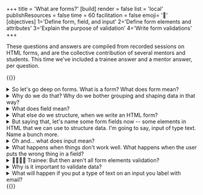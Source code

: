 +++
title = 'What are forms?'
[build]
    render = false
    list = 'local'
    publishResources = false
time = 60
facilitation = false
emoji= '🧩'
[objectives]
    1='Define form, field, and input'
    2='Define form elements and attributes'
    3='Explain the purpose of validation'
    4='Write form validations'
+++

These questions and answers are compiled from recorded sessions on HTML forms, and are the collective contribution of several mentors and students. This time we've included a trainee answer and a mentor answer, per question.

{{<note type="question" title="10 Things About Forms">}}

<details>
<summary>So let's go deep on forms. What is a form? What does form mean?</summary>

🧑🏿‍💻💬 **Trainee:** What does form mean? It's like a set of options for a user to choose from on a website.

👩🏻‍💻💬 **Mentor:** Yes, that is true, that is a correct answer. A deeper answer might be form means _shape_. It's how we define the shape of data. So, imagine a shape sorter. You put a square thing in the square hole; you put a round thing in the round hole. Each form field is a different shape in the shape sorter lid. That's what we're doing when we write forms. We are _forming_ data with fields.

</details>

<details>
<summary>Why do we do that? Why do we bother grouping and shaping data in that way?</summary>

🧑🏿‍💻💬 **Trainee:** What's that? Of course because it makes it easier to sort it out.

👩🏻‍💻💬 **Mentor:** Yeah, absolutely! Because you know we're going to post that data to a database. Our database doesn't know what all these strings mean. We have to define the data. We have to label the data. We have to group it, and we have to do something with it: to post it to a database or in some cases, get it from a database.

So that's the point of all this.

</details>

<details>
<summary>What does field mean?</summary>

👩‍💻💬 **Trainee:** Field? It means like the window is completed with some information. A piece of data.

👩🏻‍💻💬 **Mentor:** Right! You put a piece into a form field; you just put _one thing_ in there. A form has many fields, and a field is a single piece of data. It is the smallest piece.

So we [structure data with forms](https://developer.mozilla.org/en-US/docs/Learn/Forms). And we do that by defining form fields.

{{<note title="Now practise with">}}

Now practise with [How to structure a web form](https://developer.mozilla.org/en-US/docs/Learn/Forms/How_to_structure_a_web_form)

{{</note>}}

</details>

<details>
<summary>What else do we structure, when we write an HTML form?</summary>

🧑🏻‍💻💬 **Trainee:** Gathering data you mean? I'd be doing a search...

🧑🏿‍💻💬 **Trainee:** Can I say? We can structure... an action, a connection.

👩🏻‍💻💬 **Mentor:** Ooh, that's a great answer. We can structure _interaction_. We tell the user, _what_ to put in the form field, and _how_ to put that data in. We structure a really specific kind of interaction. We guide them and tell them what to do. And the way that we structure those interactions is, again, using form fields. Using HTML form elements, attributes, and values.

That's really important to think about, because when you're deciding what to write in a form, you need to start with 'what data do I need.' It's better to do that than to try and memorise all the different types of form fields. If you think:

```mermaid
flowchart LR
1[What data do I need] -->
2[What interaction am I building] -->
3[What element do I need to achieve 1 and 2]
```

Then [look up that last part](https://developer.mozilla.org/en-US/docs/Web/HTML/Element#forms). That's more effective than trying to memorise all the different types of form fields.

</details>

<details>
<summary>But saying that, let's name some form fields now -- some elements in HTML that we can use to structure data. I'm going to say, input of type text. Name a bunch more.</summary>

🧑🏿‍💻💬 **Trainee:** Yeah, maybe `checkbox`?

👩🏼‍💻💬 **Trainee:** `radio` button.

👨🏿‍💻💬 **Trainee:** submit `input` type, could be submit or `button` itself.

👩🏽‍💻💬 **Trainee:** `autocomplete`?

👨🏻‍💻💬 **Trainee:** I think `autocomplete` is an attribute, but it's not itself an element or element type? How about `textarea` ?

🧑🏿‍💻💬 **Trainee:** `select` and `option`

👨‍💻💬 **Trainee:** The `input` of type `password`...

👩🏻‍💻💬 **Mentor:** The point being that there are absolutely loads of different form elements!

What you need to focus on is _what you're actually doing_. We're structuring data: you are defining, naming and then grouping data. Keep that goal, front and center, then your forms will work well.

{{<note title="Now practise with">}}
[Test Your Skills](https://developer.mozilla.org/en-US/docs/Learn/Forms/Test_your_skills:_Basic_controls)
{{</note>}}

</details>

<details><summary>Oh and... what does input mean?</summary>

🧑🏿‍💻💬 **Trainee:** Input means to put something in. In this case the data we put in the form.

👩🏻‍💻💬 **Mentor:** Bang on.

</details>

<details>
<summary>What happens when things don't work well. What happens when the user puts the wrong thing in a field?</summary>

🧑🏿‍💻💬 **Trainee:** do you mean validation? Don't we need JavaScript for that?

🧑🏾‍💻💬 **Mentor:** we'll learn about validation with JavaScript later on, but there's actually a lot of [validation built in](https://developer.mozilla.org/en-US/docs/Learn/Forms/Form_validation#using_built-in_form_validation) to HTML. For example, if you put [a `required` attribute](https://www.w3.org/WAI/tutorials/forms/validation/#validating-required-input) on a field, the browser will not let you submit the form until you fill in that field. That's validation: it checks against rules and rejects the data if it doesn't meet the rules.

</details>

<details>
<summary>🧑🏿‍💻💬 Trainee: But then aren't all form elements validation?</summary>

🧑🏽‍💻💬 **Mentor:** You _could_ say that all the rules you make about what the user can put in a field are also validation. Every `type` we just named - input type checkbox, input type email, number, date... are rules about data.

I think the difference is that there's no way to type into a checkbox: there's no error message, you just can't do it. If you type your birthday into an email field, the browser will tell you that's not a valid email address. So one is just impossible to do and the other gives you an error message, and that's normally what we mean by validation.

</details>
<details>
<summary>Why is it important to validate data?</summary>

👨🏻‍💻💬 **Trainee:** Because if you don't validate it, you might not be able to use it?

🧑🏾‍💻💬 **Mentor:** Right. Forms go wrong when you are vague. You must enforce input with validation, because if users _can_ get it wrong, they will.

{{<youtube>}}https://www.youtube.com/watch?v=baY3SaIhfl0{{</youtube>}}

</details>
<details><summary>What will happen if you put a type of text on an input you label with email?</summary>

👨🏾‍💻💬 **Trainee:** Oh well then people will write in things that aren't email addresses?

🧑🏿‍💻💬 **Trainee:** and you won't know until you try to send them an email...

👩🏻‍💻💬 **Mentor:** Yeah they will. You can be absolutely guaranteed that users will do that. You have to save them from themselves, and save your database from your users!

![Little Bobby Tables](https://imgs.xkcd.com/comics/exploits_of_a_mom.png)

{{<note title="Now practise with">}}
Now try some of the [built in form validation examples](https://developer.mozilla.org/en-US/docs/Learn/Forms/Form_validation#built-in_form_validation_examples)

{{</note>}}

</details>
{{</note>}}
